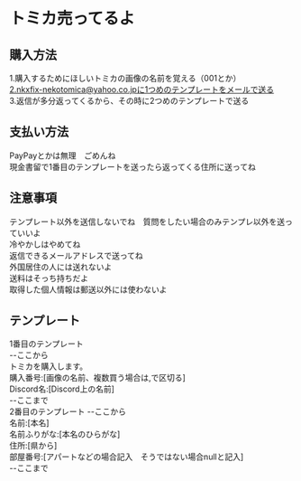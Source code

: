 # トミカ売ってるよ
## 購入方法
1.購入するためにほしいトミカの画像の名前を覚える（001とか）<br>
2.nkxfix-nekotomica@yahoo.co.jpに1つめのテンプレートをメールで送る<br>
3.返信が多分返ってくるから、その時に2つめのテンプレートで送る<br>
## 支払い方法
PayPayとかは無理　ごめんね<br>
現金書留で1番目のテンプレートを送ったら返ってくる住所に送ってね<br>
## 注意事項
テンプレート以外を送信しないでね　質問をしたい場合のみテンプレ以外を送っていいよ<br>
冷やかしはやめてね<br>
返信できるメールアドレスで送ってね<br>
外国居住の人には送れないよ<br>
送料はそっち持ちだよ<br>
取得した個人情報は郵送以外には使わないよ<br>
## テンプレート
1番目のテンプレート<br>
--ここから<br>
トミカを購入します。<br>購入番号:[画像の名前、複数買う場合は,で区切る]<br>Discord名:[Discord上の名前]<br>
--ここまで<br>
2番目のテンプレート
--ここから<br>
名前:[本名]<br>
名前ふりがな:[本名のひらがな]<br>
住所:[県から]<br>
部屋番号:[アパートなどの場合記入　そうではない場合nullと記入]<br>
--ここまで

